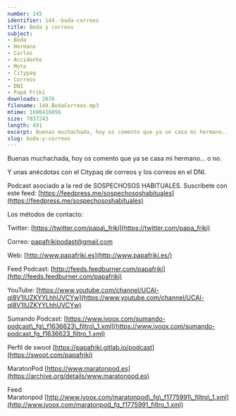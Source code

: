 ```yaml
---
number: 145
identifier: 144.-boda-correos
title: Boda y correos
subject:
- Boda
- Hermano
- Carlos
- Accidente
- Moto
- Citypaq
- Correos
- DNI
- Papá Friki
downloads: 2676
filename: 144.BodaCorreos.mp3
mtime: 1600416056
size: 7837243
length: 491
excerpt: Buenas muchachada, hoy os comento que ya se casa mi hermano... o no. Y unas anecdotas con el citypaq de correos y los correos en el dni.
slug: boda-y-correos
---
```

Buenas muchachada, hoy os comento que ya se casa mi hermano... o no.

Y unas anécdotas con el Citypaq de correos y los correos en el DNI.

Podcast asociado a la red de SOSPECHOSOS HABITUALES. Suscríbete con este feed: [https://feedpress.me/sospechososhabituales](https://feedpress.me/sospechososhabituales)

Los métodos de contacto:

Twitter: [https://twitter.com/papa\_friki](https://twitter.com/papa_friki)

Correo: [papafrikipodast@gmail.com](https://archive.org/details/papafrikipodast@gmail.com)

Web: [http://www.papafriki.es](http://www.papafriki.es/)

Feed Podcast: [http://feeds.feedburner.com/papafriki](http://feeds.feedburner.com/papafriki)

YouTube: [https://www.youtube.com/channel/UCAl-ql8V1IUZKYYLhhUVCYw](https://www.youtube.com/channel/UCAl-ql8V1IUZKYYLhhUVCYw)

Sumando Podcast: [https://www.ivoox.com/sumando-podcast\_fg\_f1636623\_filtro\_1.xml](https://www.ivoox.com/sumando-podcast_fg_f1636623_filtro_1.xml)

Perfil de swoot [https://papafriki.gitlab.io/podcast](https://swoot.com/papafriki)

MaratonPod [https://www.maratonpod.es](https://archive.org/details/www.maratonpod.es)

Feed Maratonpod [http://www.ivoox.com/maratonpod\_fg\_f1775991\_filtro\_1.xml](http://www.ivoox.com/maratonpod_fg_f1775991_filtro_1.xml)